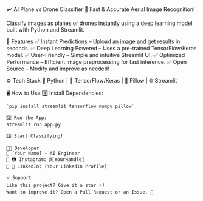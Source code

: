 🛩️ AI Plane vs Drone Classifier
🚀 Fast & Accurate Aerial Image Recognition!

Classify images as planes or drones instantly using a deep learning model built with Python and Streamlit.

🎯 Features
✅ Instant Predictions – Upload an image and get results in seconds.
✅ Deep Learning Powered – Uses a pre-trained TensorFlow/Keras model.
✅ User-Friendly – Simple and intuitive Streamlit UI.
✅ Optimized Performance – Efficient image preprocessing for fast inference.
✅ Open Source – Modify and improve as needed!

⚙ Tech Stack
🐍 Python | 🧠 TensorFlow/Keras | 📸 Pillow | 🌐 Streamlit

🖥 How to Use
1️⃣ Install Dependencies:
```
`pip install streamlit tensorflow numpy pillow`

2️⃣ Run the App:
streamlit run app.py

3️⃣ Start Classifying!

👨‍💻 Developer
🔹 [Your Name] – AI Engineer
🔹 📷 Instagram: @[YourHandle]
🔹 🔗 LinkedIn: [Your LinkedIn Profile]

⭐ Support
Like this project? Give it a star ⭐!
Want to improve it? Open a Pull Request or an Issue. 🚀

